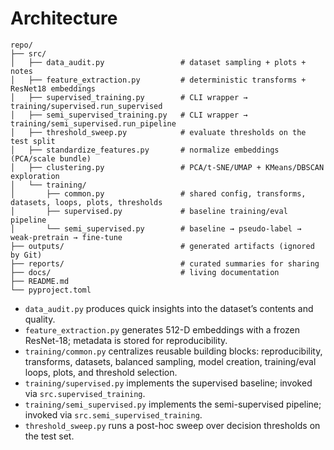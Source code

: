 # Architecture

```
repo/
├── src/
│   ├── data_audit.py                 # dataset sampling + plots + notes
│   ├── feature_extraction.py         # deterministic transforms + ResNet18 embeddings
│   ├── supervised_training.py        # CLI wrapper → training/supervised.run_supervised
│   ├── semi_supervised_training.py   # CLI wrapper → training/semi_supervised.run_pipeline
│   ├── threshold_sweep.py            # evaluate thresholds on the test split
│   ├── standardize_features.py       # normalize embeddings (PCA/scale bundle)
│   ├── clustering.py                 # PCA/t-SNE/UMAP + KMeans/DBSCAN exploration
│   └── training/
│       ├── common.py                 # shared config, transforms, datasets, loops, plots, thresholds
│       ├── supervised.py             # baseline training/eval pipeline
│       └── semi_supervised.py        # baseline → pseudo-label → weak-pretrain → fine-tune
├── outputs/                          # generated artifacts (ignored by Git)
├── reports/                          # curated summaries for sharing
├── docs/                             # living documentation
├── README.md
└── pyproject.toml
```

- `data_audit.py` produces quick insights into the dataset’s contents and quality.
- `feature_extraction.py` generates 512-D embeddings with a frozen ResNet-18; metadata is stored for reproducibility.
- `training/common.py` centralizes reusable building blocks: reproducibility, transforms, datasets, balanced sampling, model creation, training/eval loops, plots, and threshold selection.
- `training/supervised.py` implements the supervised baseline; invoked via `src.supervised_training`.
- `training/semi_supervised.py` implements the semi-supervised pipeline; invoked via `src.semi_supervised_training`.
- `threshold_sweep.py` runs a post-hoc sweep over decision thresholds on the test set.
